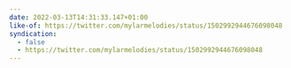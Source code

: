 ```yaml
---
date: 2022-03-13T14:31:33.147+01:00
like-of: https://twitter.com/mylarmelodies/status/1502992944676098048
syndication:
  - false
  - https://twitter.com/mylarmelodies/status/1502992944676098048
---
```

